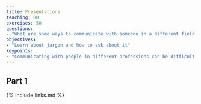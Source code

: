```yaml
---
title: Presentations
teaching: 80
exercises: 50
questions:
- "What are some ways to communicate with someone in a different field as you?"
objectives:
- "Learn about jargon and how to ask about it"
keypoints:
- "Communicating with people in different professions can be difficult."
---
```




## Part 1


{% include links.md %}
